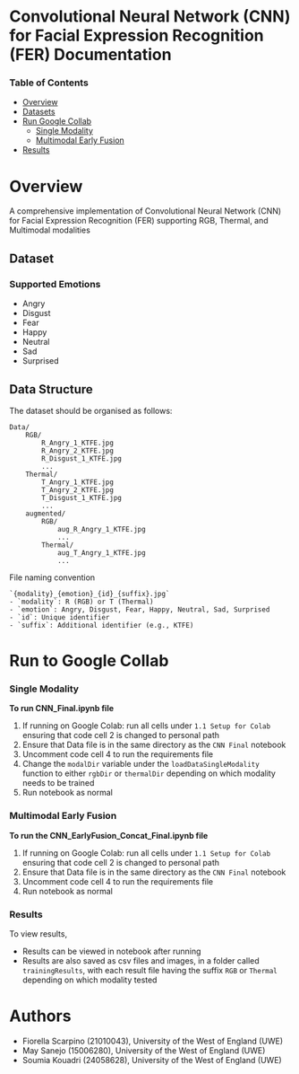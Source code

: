 # Convolutional Neural Network (CNN) for Facial Expression Recognition (FER) Documentation

### Table of Contents
- [Overview](#overview)
- [Datasets](#dataset)
- [Run Google Collab](#run-to-google-collab)
  - [Single Modality](#single-modality)
  - [Multimodal Early Fusion](#multimodal-early-fusion)
- [Results](#results)

# Overview
A comprehensive implementation of Convolutional Neural Network (CNN) for Facial Expression Recognition (FER) supporting RGB, Thermal, and Multimodal modalities

## Dataset
### Supported Emotions
- Angry
- Disgust
- Fear
- Happy
- Neutral
- Sad
- Surprised

## Data Structure
The dataset should be organised as follows:
```
Data/
    RGB/
        R_Angry_1_KTFE.jpg
        R_Angry_2_KTFE.jpg
        R_Disgust_1_KTFE.jpg
        ...
    Thermal/
        T_Angry_1_KTFE.jpg
        T_Angry_2_KTFE.jpg
        T_Disgust_1_KTFE.jpg
        ...
    augmented/ 
        RGB/
            aug_R_Angry_1_KTFE.jpg
            ...
        Thermal/
            aug_T_Angry_1_KTFE.jpg
            ...
```

File naming convention
```
`{modality}_{emotion}_{id}_{suffix}.jpg`
- `modality`: R (RGB) or T (Thermal)
- `emotion`: Angry, Disgust, Fear, Happy, Neutral, Sad, Surprised
- `id`: Unique identifier
- `suffix`: Additional identifier (e.g., KTFE)
```

# Run to Google Collab

### Single Modality

**To run CNN_Final.ipynb file**

1. If running on Google Colab: run all cells under ```1.1 Setup for Colab``` ensuring that code cell 2 is changed to personal path 
2. Ensure that Data file is in the same directory as the ```CNN Final``` notebook
3. Uncomment code cell 4 to run the requirements file
4. Change the ```modalDir``` variable under the ```loadDataSingleModality``` function to either ```rgbDir``` or ```thermalDir``` depending on which modality needs to be trained
5. Run notebook as normal

### Multimodal Early Fusion

**To run the CNN_EarlyFusion_Concat_Final.ipynb file**
1. If running on Google Colab: run all cells under ```1.1 Setup for Colab``` ensuring that code cell 2 is changed to personal path 
2. Ensure that Data file is in the same directory as the ```CNN Final``` notebook 
3. Uncomment code cell 4 to run the requirements file 
4. Run notebook as normal

### Results
To view results, 
- Results can be viewed in notebook after running
- Results are also saved as csv files and images, in a folder called ```trainingResults```, with each result file having the suffix ```RGB``` or ```Thermal``` depending on which modality tested


# Authors
- Fiorella Scarpino (21010043), University of the West of England (UWE)
- May Sanejo (15006280), University of the West of England (UWE)
- Soumia Kouadri (24058628), University of the West of England (UWE)